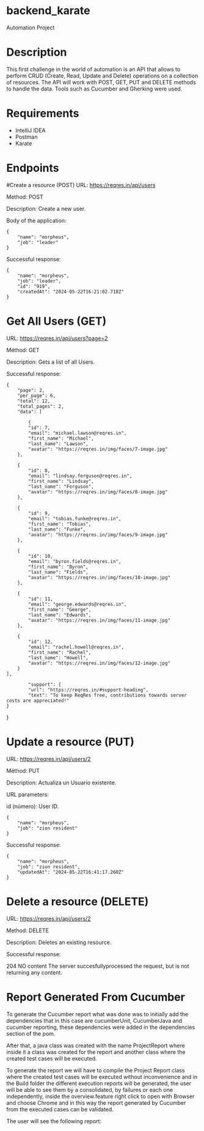# backend_karate
Automation Project
# Description
This first challenge in the world of automation is an API that allows to perform CRUD (Create, Read, Update and Delete) operations on a collection of resources. The API will work with POST, GET, PUT and DELETE methods to handle the data.
Tools such as Cucumber and Gherking were used.
# Requirements
- IntelliJ IDEA
- Postman 
- Karate
# Endpoints
#Create a resource (POST)
URL: https://reqres.in/api/users

Method: POST

Description: Create a new user.

Body of the application:

    {
        "name": "morpheus",
        "job": "leader"
    }


Successful response:

    {
        "name": "morpheus",
        "job": "leader",
        "id": "919",
        "createdAt": "2024-05-22T16:21:02.718Z"
    }

# Get All Users (GET)

URL: https://reqres.in/api/users?page=2

Méthod: GET

Description: Gets a list of all Users.

Successful response:

    {
        "page": 2,
        "per_page": 6,
        "total": 12,
        "total_pages": 2,
        "data": [

            {
            "id": 7,
            "email": "michael.lawson@reqres.in",
            "first_name": "Michael",
            "last_name": "Lawson",
            "avatar": "https://reqres.in/img/faces/7-image.jpg"
        },

        {
            "id": 8,
            "email": "lindsay.ferguson@reqres.in",
            "first_name": "Lindsay",
            "last_name": "Ferguson",
            "avatar": "https://reqres.in/img/faces/8-image.jpg"
        },

        {
            "id": 9,
            "email": "tobias.funke@reqres.in",
            "first_name": "Tobias",
            "last_name": "Funke",
            "avatar": "https://reqres.in/img/faces/9-image.jpg"
        },

        {
            "id": 10,
            "email": "byron.fields@reqres.in",
            "first_name": "Byron",
            "last_name": "Fields",
            "avatar": "https://reqres.in/img/faces/10-image.jpg"
        },

        {
            "id": 11,
            "email": "george.edwards@reqres.in",
            "first_name": "George",
            "last_name": "Edwards",
            "avatar": "https://reqres.in/img/faces/11-image.jpg"
        },

        {
            "id": 12,
            "email": "rachel.howell@reqres.in",
            "first_name": "Rachel",
            "last_name": "Howell",
            "avatar": "https://reqres.in/img/faces/12-image.jpg"
        }
    ],
 
            "support": {
            "url": "https://reqres.in/#support-heading",
            "text": "To keep ReqRes free, contributions towards server costs are appreciated!"
    }
}

# Update a resource (PUT)

URL: https://reqres.in/api/users/2

Méthod: PUT

Description: Actualiza un Usuario existente.

URL parameters:

id (número): User ID.

    {
        "name": "morpheus",
        "job": "zion resident"
    }
    
Successful response:

    {
        "name": "morpheus",
        "job": "zion resident",
        "updatedAt": "2024-05-22T16:41:17.260Z"
    }

# Delete a resource (DELETE)
URL: https://reqres.in/api/users/2

Method: DELETE

Description: Deletes an existing resource.

Successful response:

204 NO content
The server succesfullyprocessed the request,
but is not returning any content.

# Report Generated From Cucumber

To generate the Cucumber report what was done was to initially add the dependencies that in this case are cucumberUnit, CucumberJava and cucumber reporting, these dependencies were added in the dependencies section of the pom.

After that, a java class was created with the name ProjectReport where inside it a class was created for the report and another class where the created test cases will be executed.

To generate the report we will have to compile the Project Report class where the created test cases will be executed without inconvenience and in the Build folder the different execution reports will be generated, the user will be able to see them by a consolidated, by failures or each one independently, inside the overview.feature right click to open with Browser and choose Chrome and in this way the report generated by Cucumber from the executed cases can be validated.

The user will see the following report:





